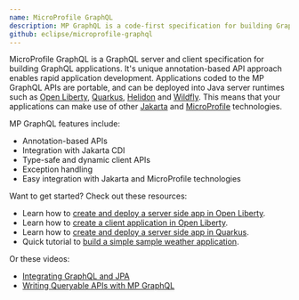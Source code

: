 ```yaml
---
name: MicroProfile GraphQL
description: MP GraphQL is a code-first specification for building GraphQL applications. It uses annotations and design patterns similar to JAX-RS to enable rapid development.
github: eclipse/microprofile-graphql
---
```


MicroProfile GraphQL is a GraphQL server and client specification for building GraphQL applications. It's unique
annotation-based API approach enables rapid application development. Applications coded to the MP GraphQL APIs are
portable, and can be deployed into Java server runtimes such as [Open Liberty](https://openliberty.io/),
[Quarkus](https://quarkus.io/), [Helidon](https://helidon.io/) and [Wildfly](https://www.wildfly.org/). This means that
your applications can make use of other [Jakarta](https://jakarta.ee/) and [MicroProfile](https://microprofile.io/)
technologies.

MP GraphQL features include:

- Annotation-based APIs
- Integration with Jakarta CDI
- Type-safe and dynamic client APIs
- Exception handling
- Easy integration with Jakarta and MicroProfile technologies

Want to get started? Check out these resources:

- Learn how to [create and deploy a server side app in Open Liberty](https://openliberty.io/guides/microprofile-graphql.html).
- Learn how to [create a client application in Open Liberty](https://openliberty.io/guides/graphql-client.html).
- Learn how to [create and deploy a server side app in Quarkus](https://quarkus.io/guides/smallrye-graphql).
- Quick tutorial to [build a simple sample weather application](https://dzone.com/articles/have-it-your-way-with-microprofile-graphql).

Or these videos:

- [Integrating GraphQL and JPA](https://www.youtube.com/watch?v=RzrkjuA3LvU)
- [Writing Queryable APIs with MP GraphQL](https://www.youtube.com/watch?v=OOnpUeblVPM)
